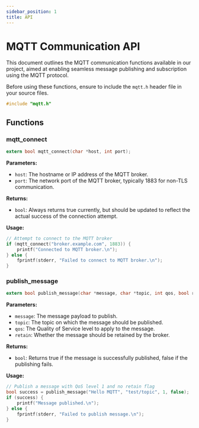 ```yaml
---
sidebar_position: 1
title: API
---
```


# MQTT Communication API

This document outlines the MQTT communication functions available in our project, aimed at enabling seamless message publishing and subscription using the MQTT protocol.

Before using these functions, ensure to include the `mqtt.h` header file in your source files.

```c
#include "mqtt.h"
```

## Functions

### mqtt_connect

```C title="mqtt.h"
extern bool mqtt_connect(char *host, int port);
```

**Parameters:**
- `host`: The hostname or IP address of the MQTT broker.
- `port`: The network port of the MQTT broker, typically 1883 for non-TLS communication.

**Returns:**

- `bool`: Always returns true currently, but should be updated to reflect the actual success of the connection attempt.

**Usage:**
```C
// Attempt to connect to the MQTT broker
if (mqtt_connect("broker.example.com", 1883)) {
    printf("Connected to MQTT broker.\n");
} else {
    fprintf(stderr, "Failed to connect to MQTT broker.\n");
}
```

### publish_message

```C title="mqtt.h"
extern bool publish_message(char *message, char *topic, int qos, bool retain);
```

**Parameters:**
- `message`: The message payload to publish.
- `topic`: The topic on which the message should be published. 
- `qos`: The Quality of Service level to apply to the message.
- `retain`: Whether the message should be retained by the broker.

**Returns:**

- `bool`: Returns true if the message is successfully published, false if the publishing fails.

**Usage:**
```C
// Publish a message with QoS level 1 and no retain flag
bool success = publish_message("Hello MQTT", "test/topic", 1, false);
if (success) {
    printf("Message published.\n");
} else {
    fprintf(stderr, "Failed to publish message.\n");
}
```